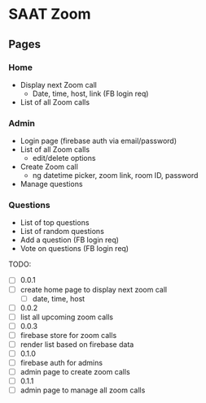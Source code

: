 # SAAT Zoom

## Pages

### Home

- Display next Zoom call
  - Date, time, host, link (FB login req)
- List of all Zoom calls

### Admin

- Login page (firebase auth via email/password)
- List of all Zoom calls
  - edit/delete options
- Create Zoom call
  - ng datetime picker, zoom link, room ID, password
- Manage questions

### Questions

- List of top questions
- List of random questions
- Add a question (FB login req)
- Vote on questions (FB login req)

TODO:

- [ ] 0.0.1
- [ ] create home page to display next zoom call
  - [ ] date, time, host
- [ ] 0.0.2
- [ ] list all upcoming zoom calls
- [ ] 0.0.3
- [ ] firebase store for zoom calls
- [ ] render list based on firebase data
- [ ] 0.1.0
- [ ] firebase auth for admins
- [ ] admin page to create zoom calls
- [ ] 0.1.1
- [ ] admin page to manage all zoom calls
